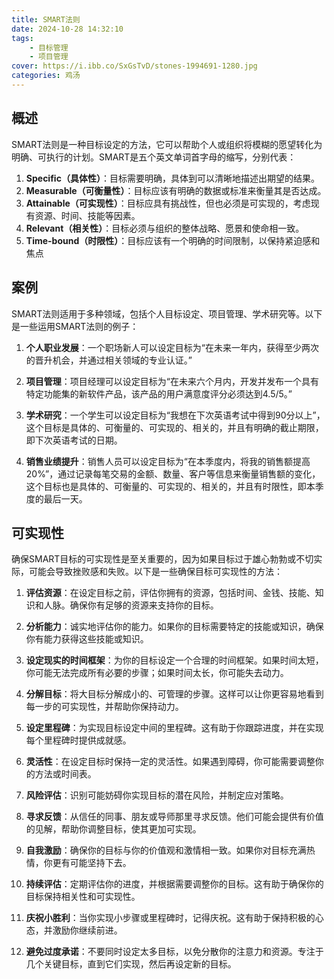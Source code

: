 ```yaml
---
title: SMART法则
date: 2024-10-28 14:32:10
tags: 
    - 目标管理
    - 项目管理
cover: https://i.ibb.co/SxGsTvD/stones-1994691-1280.jpg
categories: 鸡汤
---
```


## 概述
SMART法则是一种目标设定的方法，它可以帮助个人或组织将模糊的愿望转化为明确、可执行的计划。SMART是五个英文单词首字母的缩写，分别代表：


1. **Specific（具体性）**：目标需要明确，具体到可以清晰地描述出期望的结果。
2. **Measurable（可衡量性）**：目标应该有明确的数据或标准来衡量其是否达成。
3. **Attainable（可实现性）**：目标应具有挑战性，但也必须是可实现的，考虑现有资源、时间、技能等因素。
4. **Relevant（相关性）**：目标必须与组织的整体战略、愿景和使命相一致。
5. **Time-bound（时限性）**：目标应该有一个明确的时间限制，以保持紧迫感和焦点

## 案例

SMART法则适用于多种领域，包括个人目标设定、项目管理、学术研究等。以下是一些运用SMART法则的例子：

1. **个人职业发展**：一个职场新人可以设定目标为“在未来一年内，获得至少两次的晋升机会，并通过相关领域的专业认证。”

2. **项目管理**：项目经理可以设定目标为“在未来六个月内，开发并发布一个具有特定功能集的新软件产品，该产品的用户满意度评分必须达到4.5/5。”

3. **学术研究**：一个学生可以设定目标为“我想在下次英语考试中得到90分以上”，这个目标是具体的、可衡量的、可实现的、相关的，并且有明确的截止期限，即下次英语考试的日期。

4. **销售业绩提升**：销售人员可以设定目标为“在本季度内，将我的销售额提高20%”，通过记录每笔交易的金额、数量、客户等信息来衡量销售额的变化，这个目标也是具体的、可衡量的、可实现的、相关的，并且有时限性，即本季度的最后一天。

## 可实现性

确保SMART目标的可实现性是至关重要的，因为如果目标过于雄心勃勃或不切实际，可能会导致挫败感和失败。以下是一些确保目标可实现性的方法：

1. **评估资源**：在设定目标之前，评估你拥有的资源，包括时间、金钱、技能、知识和人脉。确保你有足够的资源来支持你的目标。

2. **分析能力**：诚实地评估你的能力。如果你的目标需要特定的技能或知识，确保你有能力获得这些技能或知识。

3. **设定现实的时间框架**：为你的目标设定一个合理的时间框架。如果时间太短，你可能无法完成所有必要的步骤；如果时间太长，你可能失去动力。

4. **分解目标**：将大目标分解成小的、可管理的步骤。这样可以让你更容易地看到每一步的可实现性，并帮助你保持动力。

5. **设定里程碑**：为实现目标设定中间的里程碑。这有助于你跟踪进度，并在实现每个里程碑时提供成就感。

6. **灵活性**：在设定目标时保持一定的灵活性。如果遇到障碍，你可能需要调整你的方法或时间表。

7. **风险评估**：识别可能妨碍你实现目标的潜在风险，并制定应对策略。

8. **寻求反馈**：从信任的同事、朋友或导师那里寻求反馈。他们可能会提供有价值的见解，帮助你调整目标，使其更加可实现。

9. **自我激励**：确保你的目标与你的价值观和激情相一致。如果你对目标充满热情，你更有可能坚持下去。

10. **持续评估**：定期评估你的进度，并根据需要调整你的目标。这有助于确保你的目标保持相关性和可实现性。

11. **庆祝小胜利**：当你实现小步骤或里程碑时，记得庆祝。这有助于保持积极的心态，并激励你继续前进。

12. **避免过度承诺**：不要同时设定太多目标，以免分散你的注意力和资源。专注于几个关键目标，直到它们实现，然后再设定新的目标。